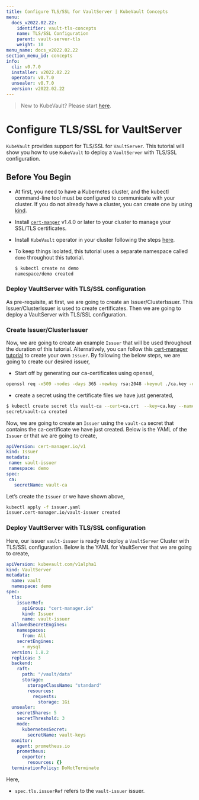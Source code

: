 ```yaml
---
title: Configure TLS/SSL for VaultServer | KubeVault Concepts
menu:
  docs_v2022.02.22:
    identifier: vault-tls-concepts
    name: TLS/SSL Configuration
    parent: vault-server-tls
    weight: 10
menu_name: docs_v2022.02.22
section_menu_id: concepts
info:
  cli: v0.7.0
  installer: v2022.02.22
  operator: v0.7.0
  unsealer: v0.7.0
  version: v2022.02.22
---
```


> New to KubeVault? Please start [here](/docs/v2022.02.22/concepts/README).

# Configure TLS/SSL for VaultServer

`KubeVault` provides support for TLS/SSL for `VaultServer`. This tutorial will show you how to use `KubeVault` to deploy a `VaultServer` with TLS/SSL configuration.

## Before You Begin

- At first, you need to have a Kubernetes cluster, and the kubectl command-line tool must be configured to communicate with your cluster. If you do not already have a cluster, you can create one by using [kind](https://kind.sigs.k8s.io/docs/user/quick-start/).

- Install [`cert-manger`](https://cert-manager.io/docs/installation/) v1.4.0 or later to your cluster to manage your SSL/TLS certificates.

- Install `KubeVault` operator in your cluster following the steps [here](/docs/v2022.02.22/setup/README).

- To keep things isolated, this tutorial uses a separate namespace called `demo` throughout this tutorial.

  ```bash
  $ kubectl create ns demo
  namespace/demo created
  ```

### Deploy VaultServer with TLS/SSL configuration

As pre-requisite, at first, we are going to create an Issuer/ClusterIssuer. This Issuer/ClusterIssuer is used to create certificates. Then we are going to deploy a VaultServer with TLS/SSL configuration.

### Create Issuer/ClusterIssuer

Now, we are going to create an example `Issuer` that will be used throughout the duration of this tutorial. Alternatively, you can follow this [cert-manager tutorial](https://cert-manager.io/docs/configuration/ca/) to create your own `Issuer`. By following the below steps, we are going to create our desired issuer,

- Start off by generating our ca-certificates using openssl,

```bash
openssl req -x509 -nodes -days 365 -newkey rsa:2048 -keyout ./ca.key -out ./ca.crt -subj "/CN=vault/O=kubevault"
```

- create a secret using the certificate files we have just generated,

```bash
$ kubectl create secret tls vault-ca --cert=ca.crt  --key=ca.key --namespace=demo 
secret/vault-ca created
```

Now, we are going to create an `Issuer` using the `vault-ca` secret that contains the ca-certificate we have just created. Below is the YAML of the `Issuer` cr that we are going to create,

```yaml
apiVersion: cert-manager.io/v1
kind: Issuer
metadata:
 name: vault-issuer
 namespace: demo
spec:
 ca:
   secretName: vault-ca
```

Let’s create the `Issuer` cr we have shown above,

```bash
kubectl apply -f issuer.yaml
issuer.cert-manager.io/vault-issuer created
```

### Deploy VaultServer with TLS/SSL configuration

Here, our issuer `vault-issuer`  is ready to deploy a `VaultServer` Cluster with TLS/SSL configuration. Below is the YAML for VaultServer that we are going to create,

```yaml
apiVersion: kubevault.com/v1alpha1
kind: VaultServer
metadata:
  name: vault
  namespace: demo
spec:
  tls:
    issuerRef:
      apiGroup: "cert-manager.io"
      kind: Issuer
      name: vault-issuer
  allowedSecretEngines:
    namespaces:
      from: All
    secretEngines:
      - mysql
  version: 1.8.2
  replicas: 3
  backend:
    raft:
      path: "/vault/data"
      storage:
        storageClassName: "standard"
        resources:
          requests:
            storage: 1Gi
  unsealer:
    secretShares: 5
    secretThreshold: 3
    mode:
      kubernetesSecret:
        secretName: vault-keys
  monitor:
    agent: prometheus.io
    prometheus:
      exporter:
        resources: {}
  terminationPolicy: DoNotTerminate
```

Here,

- `spec.tls.issuerRef` refers to the `vault-issuer` issuer.
